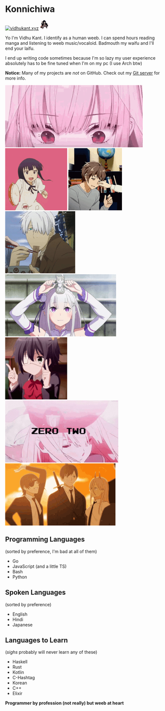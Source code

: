 # Konnichiwa

[![vidhukant.xyz](https://vidhukant.xyz/images/vidhukant.xyz.gif)](https://vidhukant.xyz)
![Dank Nezuko](dank-nezuko.gif)

Yo I'm Vidhu Kant. I identify as a human weeb. I can spend hours reading manga and listening to weeb music/vocaloid.
Badmouth my waifu and I'll end your laifu.

I end up writing code sometimes because I'm so lazy my user experience absolutely has to be fine tuned when I'm on my pc (I use Arch btw)

**Notice:** Many of my projects are *not* on GitHub. Check out my [Git server](https://dev.vidhukant.xyz/) for more info.

![Mori Calliope](mori-calliope.gif)
![Tambourine](tambourine.gif)
![Azusagawa Sakuta](azusagawa-cheek.gif)
![Ginko](mushishi-ginko.gif)
![Emilia](emilia.gif)
![Takanashi Rikka](rikka.gif)
![Zero Two](zero-two.gif)
![Chainsaw Man](chainsawman.gif)

## Programming Languages

(sorted by preference, I'm bad at all of them)

- Go
- JavaScript (and a little TS)
- Bash
- Python

## Spoken Languages

(sorted by preference)

- English
- Hindi
- Japanese

## Languages to Learn

(*sighs* probably will never learn any of these)

- Haskell
- Rust
- Kotlin
- C-Hashtag
- Korean
- C++
- Elixir


**Programmer by profession (not really) but weeb at heart**
